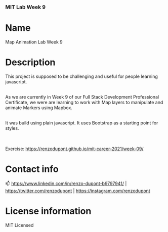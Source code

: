 ### MIT Lab Week 9

# Name

Map Animation Lab Week 9

# Description

This project is supposed to be challenging and useful for people learning javascript.<br/><br/>

As we are currently in Week 9 of our Full Stack Development Professional Certificate,
we were are learning to work with Map layers to manipulate and animate Markers using Mapbox.<br/><br/>

It was build using plain javascript.
It uses Bootstrap as a starting point for styles.

<br/><br/>
Exercise: https://renzodupont.github.io/mit-career-2021/week-09/

# Contact info

📫 https://www.linkedin.com/in/renzo-dupont-b9797941/ | https://twitter.com/renzodupont | https://instagram.com/renzodupont

# License information

MIT Licensed